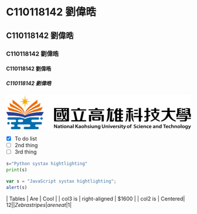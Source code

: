 # C110118142 劉偉晧
## C110118142 劉偉晧
### C110118142 劉偉晧
#### C110118142 劉偉晧
##### C110118142 劉偉晧
![NKUST](nkust.png)
- [x] To do list
- [ ] 2nd thing
- [ ] 3rd thing

```python
s="Python systax hightlighting"
print(s)
```

```js
var s = "JavaScript systax hightlighting";
alert(s)
```
| Tables  | Are | Cool |
| col3 is | right-aligned | $1600 |
| col2 is | Centered| $12 |
| Zebra stripes | are neat |$1|
